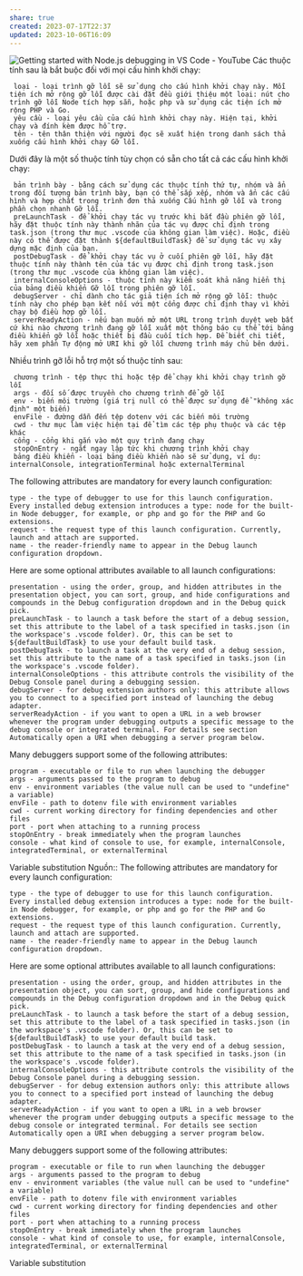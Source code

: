 ```yaml
---
share: true
created: 2023-07-17T22:37
updated: 2023-10-06T16:09
---
```

![Getting started with Node.js debugging in VS Code - YouTube](https://youtu.be/2oFKNL7vYV8)
Các thuộc tính sau là bắt buộc đối với mọi cấu hình khởi chạy:

     loại - loại trình gỡ lỗi sẽ sử dụng cho cấu hình khởi chạy này. Mỗi tiện ích mở rộng gỡ lỗi được cài đặt đều giới thiệu một loại: nút cho trình gỡ lỗi Node tích hợp sẵn, hoặc php và sử dụng các tiện ích mở rộng PHP và Go.
     yêu cầu - loại yêu cầu của cấu hình khởi chạy này. Hiện tại, khởi chạy và đính kèm được hỗ trợ.
     tên - tên thân thiện với người đọc sẽ xuất hiện trong danh sách thả xuống cấu hình khởi chạy Gỡ lỗi.

Dưới đây là một số thuộc tính tùy chọn có sẵn cho tất cả các cấu hình khởi chạy:

     bản trình bày - bằng cách sử dụng các thuộc tính thứ tự, nhóm và ẩn trong đối tượng bản trình bày, bạn có thể sắp xếp, nhóm và ẩn các cấu hình và hợp chất trong trình đơn thả xuống Cấu hình gỡ lỗi và trong phần chọn nhanh Gỡ lỗi.
     preLaunchTask - để khởi chạy tác vụ trước khi bắt đầu phiên gỡ lỗi, hãy đặt thuộc tính này thành nhãn của tác vụ được chỉ định trong task.json (trong thư mục .vscode của không gian làm việc). Hoặc, điều này có thể được đặt thành ${defaultBuildTask} để sử dụng tác vụ xây dựng mặc định của bạn.
     postDebugTask - để khởi chạy tác vụ ở cuối phiên gỡ lỗi, hãy đặt thuộc tính này thành tên của tác vụ được chỉ định trong task.json (trong thư mục .vscode của không gian làm việc).
     internalConsoleOptions - thuộc tính này kiểm soát khả năng hiển thị của bảng điều khiển Gỡ lỗi trong phiên gỡ lỗi.
     debugServer - chỉ dành cho tác giả tiện ích mở rộng gỡ lỗi: thuộc tính này cho phép bạn kết nối với một cổng được chỉ định thay vì khởi chạy bộ điều hợp gỡ lỗi.
     serverReadyAction - nếu bạn muốn mở một URL trong trình duyệt web bất cứ khi nào chương trình đang gỡ lỗi xuất một thông báo cụ thể tới bảng điều khiển gỡ lỗi hoặc thiết bị đầu cuối tích hợp. Để biết chi tiết, hãy xem phần Tự động mở URI khi gỡ lỗi chương trình máy chủ bên dưới.

Nhiều trình gỡ lỗi hỗ trợ một số thuộc tính sau:

     chương trình - tệp thực thi hoặc tệp để chạy khi khởi chạy trình gỡ lỗi
     args - đối số được truyền cho chương trình để gỡ lỗi
     env - biến môi trường (giá trị null có thể được sử dụng để "không xác định" một biến)
     envFile - đường dẫn đến tệp dotenv với các biến môi trường
     cwd - thư mục làm việc hiện tại để tìm các tệp phụ thuộc và các tệp khác
     cổng - cổng khi gắn vào một quy trình đang chạy
     stopOnEntry - ngắt ngay lập tức khi chương trình khởi chạy
     bảng điều khiển - loại bảng điều khiển nào sẽ sử dụng, ví dụ: internalConsole, integrationTerminal hoặc externalTerminal

The following attributes are mandatory for every launch configuration:

    type - the type of debugger to use for this launch configuration. Every installed debug extension introduces a type: node for the built-in Node debugger, for example, or php and go for the PHP and Go extensions.
    request - the request type of this launch configuration. Currently, launch and attach are supported.
    name - the reader-friendly name to appear in the Debug launch configuration dropdown.

Here are some optional attributes available to all launch configurations:

    presentation - using the order, group, and hidden attributes in the presentation object, you can sort, group, and hide configurations and compounds in the Debug configuration dropdown and in the Debug quick pick.
    preLaunchTask - to launch a task before the start of a debug session, set this attribute to the label of a task specified in tasks.json (in the workspace's .vscode folder). Or, this can be set to ${defaultBuildTask} to use your default build task.
    postDebugTask - to launch a task at the very end of a debug session, set this attribute to the name of a task specified in tasks.json (in the workspace's .vscode folder).
    internalConsoleOptions - this attribute controls the visibility of the Debug Console panel during a debugging session.
    debugServer - for debug extension authors only: this attribute allows you to connect to a specified port instead of launching the debug adapter.
    serverReadyAction - if you want to open a URL in a web browser whenever the program under debugging outputs a specific message to the debug console or integrated terminal. For details see section Automatically open a URI when debugging a server program below.

Many debuggers support some of the following attributes:

    program - executable or file to run when launching the debugger
    args - arguments passed to the program to debug
    env - environment variables (the value null can be used to "undefine" a variable)
    envFile - path to dotenv file with environment variables
    cwd - current working directory for finding dependencies and other files
    port - port when attaching to a running process
    stopOnEntry - break immediately when the program launches
    console - what kind of console to use, for example, internalConsole, integratedTerminal, or externalTerminal

Variable substitution
Nguồn::  The following attributes are mandatory for every launch configuration:

    type - the type of debugger to use for this launch configuration. Every installed debug extension introduces a type: node for the built-in Node debugger, for example, or php and go for the PHP and Go extensions.
    request - the request type of this launch configuration. Currently, launch and attach are supported.
    name - the reader-friendly name to appear in the Debug launch configuration dropdown.

Here are some optional attributes available to all launch configurations:

    presentation - using the order, group, and hidden attributes in the presentation object, you can sort, group, and hide configurations and compounds in the Debug configuration dropdown and in the Debug quick pick.
    preLaunchTask - to launch a task before the start of a debug session, set this attribute to the label of a task specified in tasks.json (in the workspace's .vscode folder). Or, this can be set to ${defaultBuildTask} to use your default build task.
    postDebugTask - to launch a task at the very end of a debug session, set this attribute to the name of a task specified in tasks.json (in the workspace's .vscode folder).
    internalConsoleOptions - this attribute controls the visibility of the Debug Console panel during a debugging session.
    debugServer - for debug extension authors only: this attribute allows you to connect to a specified port instead of launching the debug adapter.
    serverReadyAction - if you want to open a URL in a web browser whenever the program under debugging outputs a specific message to the debug console or integrated terminal. For details see section Automatically open a URI when debugging a server program below.

Many debuggers support some of the following attributes:

    program - executable or file to run when launching the debugger
    args - arguments passed to the program to debug
    env - environment variables (the value null can be used to "undefine" a variable)
    envFile - path to dotenv file with environment variables
    cwd - current working directory for finding dependencies and other files
    port - port when attaching to a running process
    stopOnEntry - break immediately when the program launches
    console - what kind of console to use, for example, internalConsole, integratedTerminal, or externalTerminal

Variable substitution
